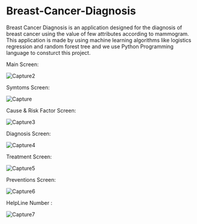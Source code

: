 # Breast-Cancer-Diagnosis
Breast Cancer Diagnosis is an application designed for the diagnosis of breast cancer using the value of few attributes according to mammogram. This application is made by using machine learning algorithms like logistics regression and random forest tree and we use Python Programming language to consturct this project.

Main Screen:


![Capture2](https://user-images.githubusercontent.com/75659121/151298245-74d5c27d-c1d2-4536-9995-1c177a9474ab.PNG)



Symtoms Screen:


![Capture](https://user-images.githubusercontent.com/75659121/151298274-755fdae9-0547-4560-970e-3a239835ee52.PNG)



Cause & Risk Factor Screen:


![Capture3](https://user-images.githubusercontent.com/75659121/151298348-4f1f4006-2e98-41f8-831e-c192c0ca806b.PNG)



Diagnosis Screen:


![Capture4](https://user-images.githubusercontent.com/75659121/151298399-3506502d-a276-4834-8774-7a29b921efa6.PNG)



Treatment Screen:


![Capture5](https://user-images.githubusercontent.com/75659121/151298441-ba50e4ae-535d-4756-8812-7a4388e95170.PNG)



Preventions Screen:


![Capture6](https://user-images.githubusercontent.com/75659121/151298494-04c29f28-94bd-4f91-b171-971197d6a9c2.PNG)



HelpLine Number :

<!-- ![Capture6](https://user-images.githubusercontent.com/75659121/151298544-91b1276b-931e-41c7-88a2-fc3058ea902c.PNG) -->

![Capture7](https://user-images.githubusercontent.com/75659121/151298582-ee45d2bf-0118-496f-afb1-9855f8e05325.PNG)


